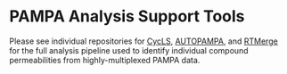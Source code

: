 # PAMPA Analysis Support Tools

Please see individual repositories for [CycLS](https://github.com/LokeyLab/CycLS), [AUTOPAMPA](https://github.com/LokeyLab/AutoPAMPA), and [RTMerge](https://github.com/LokeyLab/RTMerge) for the full analysis pipeline used to identify individual compound permeabilities from highly-multiplexed PAMPA data.
